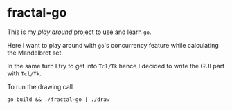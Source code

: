 # fractal-go
This is my *play around* project to use and learn `go`.

Here I want to play around with `go`'s concurrency feature
while calculating the Mandelbrot set.

In the same turn I try to get into `Tcl/Tk` hence I decided to
write the GUI part with `Tcl/Tk`.

To run the drawing call

	go build && ./fractal-go | ./draw
